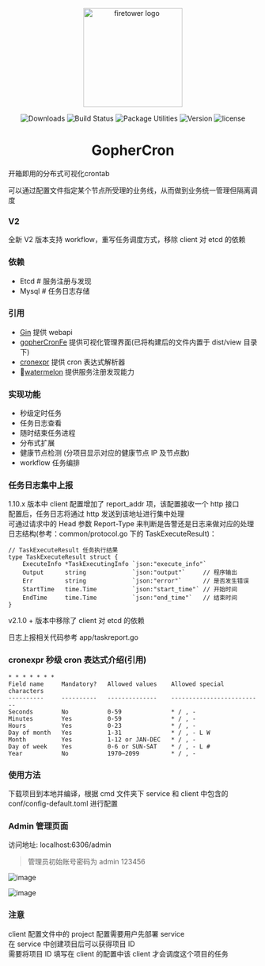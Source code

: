 <p align="center"><a href="/" target="_blank" rel="noopener noreferrer"><img width="200" src="http://img.holdno.com/github/holdno/gopher_cron/gopherCronLogo.png" alt="firetower logo"></a></p>

<p align="center">
  <img src="https://img.shields.io/badge/download-fast-brightgreen.svg" alt="Downloads"></a>
  <img src="https://img.shields.io/badge/build-passing-brightgreen.svg" alt="Build Status">
  <img src="https://img.shields.io/badge/package%20utilities-go modules-blue.svg" alt="Package Utilities">
  <img src="https://img.shields.io/badge/golang-1.11.0-%23ff69b4.svg" alt="Version">
  <img src="https://img.shields.io/badge/license-MIT-brightgreen.svg" alt="license">
</p>
<h1 align="center">GopherCron</h1>
开箱即用的分布式可视化crontab

可以通过配置文件指定某个节点所受理的业务线，从而做到业务统一管理但隔离调度

### V2

全新 V2 版本支持 workflow，重写任务调度方式，移除 client 对 etcd 的依赖

### 依赖

- Etcd # 服务注册与发现
- Mysql # 任务日志存储

### 引用

- [Gin](https://github.com/gin-gonic/gin) 提供 webapi
- [gopherCronFe](https://github.com/holdno/gopherCronFe) 提供可视化管理界面(已将构建后的文件内置于 dist/view 目录下)
- [cronexpr](https://github.com/gorhill/cronexpr) 提供 cron 表达式解析器
- 🍉[watermelon](https://github.com/spacegrower/watermelon) 提供服务注册发现能力

### 实现功能

- 秒级定时任务
- 任务日志查看
- 随时结束任务进程
- 分布式扩展
- 健康节点检测 (分项目显示对应的健康节点 IP 及节点数)
- workflow 任务编排

### 任务日志集中上报

1.10.x 版本中 client 配置增加了 report_addr 项，该配置接收一个 http 接口  
配置后，任务日志将通过 http 发送到该地址进行集中处理  
可通过请求中的 Head 参数 Report-Type 来判断是告警还是日志来做对应的处理  
日志结构(参考：common/protocol.go 下的 TaskExecuteResult)：

```golang
// TaskExecuteResult 任务执行结果
type TaskExecuteResult struct {
	ExecuteInfo *TaskExecutingInfo `json:"execute_info"`
	Output      string             `json:"output"`     // 程序输出
	Err         string             `json:"error"`      // 是否发生错误
	StartTime   time.Time          `json:"start_time"` // 开始时间
	EndTime     time.Time          `json:"end_time"`   // 结束时间
}
```

v2.1.0 + 版本中移除了 client 对 etcd 的依赖

日志上报相关代码参考 app/taskreport.go

### cronexpr 秒级 cron 表达式介绍(引用)

    * * * * * * *
    Field name     Mandatory?   Allowed values    Allowed special characters
    ----------     ----------   --------------    --------------------------
    Seconds        No           0-59              * / , -
    Minutes        Yes          0-59              * / , -
    Hours          Yes          0-23              * / , -
    Day of month   Yes          1-31              * / , - L W
    Month          Yes          1-12 or JAN-DEC   * / , -
    Day of week    Yes          0-6 or SUN-SAT    * / , - L #
    Year           No           1970–2099         * / , -

### 使用方法

下载项目到本地并编译，根据 cmd 文件夹下 service 和 client 中包含的 conf/config-default.toml 进行配置

### Admin 管理页面

访问地址: localhost:6306/admin

> 管理员初始账号密码为 admin 123456

![image](http://img.holdno.com/github/holdno/gopher_cron/admin_home.png)

![image](http://img.holdno.com/github/holdno/gopher_cron/admin_task.png)

### 注意

client 配置文件中的 project 配置需要用户先部署 service  
在 service 中创建项目后可以获得项目 ID  
需要将项目 ID 填写在 client 的配置中该 client 才会调度这个项目的任务
